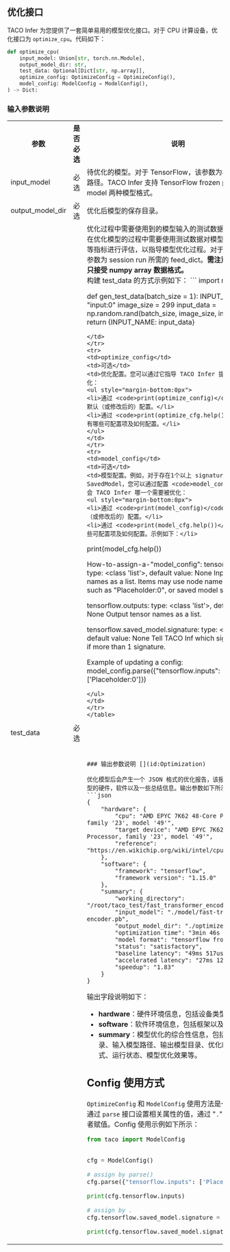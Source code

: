

## 优化接口

TACO Infer 为您提供了一套简单易用的模型优化接口。对于 CPU 计算设备，优化接口为 `optimize_cpu`。代码如下：

```python
def optimize_cpu(
    input_model: Union[str, torch.nn.Module],
    output_model_dir: str,
    test_data: Optional[Dict[str, np.array]],
    optimize_config: OptimizeConfig = OptimizeConfig(),
    model_config: ModelConfig = ModelConfig(),
) -> Dict:
```


### 输入参数说明

<table>
<tr>
<th>参数</th>
<th>是否必选</th>
<th>说明</th>
</tr>
<tr>
<td>input_model</td>
<td>必选</td>
<td>待优化的模型。对于 TensorFlow，该参数为模型文件所在路径。TACO Infer 支持 TensorFlow frozen pb 和 saved model 两种模型格式。</td>
</tr>
<tr>
<td>output_model_dir</td>
<td>必选</td>
<td>优化后模型的保存目录。</td>
</tr>
<tr>
<td>test_data</td>
<td>必选</td>
<td>优化过程中需要使用到的模型输入的测试数据。TACO Infer 在优化模型的过程中需要使用测试数据对模型的性能，精度等指标进行评估，以指导模型优化过程。对于 TF 模型，该参数为 session run 所需的  feed_dict。<b>需注意，test_data 只接受 numpy array 数据格式。</b><br>构建 test_data 的方式示例如下：
```
import numpy as np

def gen_test_data(batch_size = 1):
    INPUT_NAME = "input:0"
    image_size = 299
    input_data = np.random.rand(batch_size, image_size, image_size, 3)
    return {INPUT_NAME: input_data}
```
</td>
</tr>
<tr>
<td>optimize_config</td>
<td>可选</td>
<td>优化配置。您可以通过它指导 TACO Infer 提供更高质量的优化：
<ul style="margin-bottom:0px">
<li>通过 <code>print(optimize_config)</code> 可以查看默认（或修改后的）配置。</li>
<li>通过 <code>print(optimize_cfg.help())</code> 了解有哪些可配置项及如何配置。</li>
</ul>
</td>
</tr>
<tr>
<td>model_config</td>
<td>可选</td>
<td>模型配置。例如，对于存在1个以上 signature 的 TF SavedModel，您可以通过配置 <code>model_config</code> 知会 TACO Infer 哪一个需要被优化：
<ul style="margin-bottom:0px">
<li>通过 <code>print(model_config)</code>可以查看默认（或修改后的）配置。</li>
<li>通过 <code>print(model_cfg.help())</code> 了解有哪些可配置项及如何配置。示例如下：</li>
```
print(model_cfg.help())

How-to-assign-a-"model_config":
tensorflow.inputs:
type: <class 'list'>, default value: None
Input tensor names as a list. Items may use node name as prefix, such as 
"Placeholder:0", or saved model signature.

tensorflow.outputs:
type: <class 'list'>, default value: None
Output tensor names as a list.

tensorflow.saved_model.signature:
type: <class 'str'>, default value: None
Tell TACO Inf which signature to use if more than 1 signature.

Example of updating a config:
model_config.parse({"tensorflow.inputs": ['Placeholder:0']})
```
</ul>
</td>
</tr>
</table>






### 输出参数说明 [](id:Optimization)

优化模型后会产生一个 JSON 格式的优化报告，该报告包含了优化模型的硬件，软件以及一些总结信息。输出参数如下所示：
```json
{
    "hardware": {
        "cpu": "AMD EPYC 7K62 48-Core Processor, family '23', model '49'",
        "target device": "AMD EPYC 7K62 48-Core Processor, family '23', model '49'",
        "reference": "https://en.wikichip.org/wiki/intel/cpuid"
    },
    "software": {
        "framework": "tensorflow",
        "framework version": "1.15.0"
    },
    "summary": {
        "working_directory": "/root/taco_test/fast_transformer_encoder",
        "input_model": "./model/fast-transformer-encoder.pb",
        "output_model_dir": "./optimized_model",
        "optimization time": "3min 46s 398ms",
        "model format": "tensorflow frozen pb",
        "status": "satisfactory",
        "baseline latency": "49ms 517us",
        "accelerated latency": "27ms 12us",
        "speedup": "1.83"
    }
}
```
输出字段说明如下：
- **hardware**：硬件环境信息，包括设备类型、规格等。
- **software**：软件环境信息，包括框架以及框架版本。
- **summary**：模型优化的综合性信息，包括当前工作目录、输入模型路径、输出模型目录、优化时间、模型格式、运行状态、模型优化效果等。


## Config 使用方式

`OptimizeConfig` 和 `ModelConfig` 使用方法是一致的。均支持通过 `parse` 接口设置相关属性的值，通过 "`.`" 获取属性值或者赋值。Config 使用示例如下所示：

```python
from taco import ModelConfig


cfg = ModelConfig()

# assign by parse()
cfg.parse({"tensorflow.inputs": ['Placeholder:0']})

print(cfg.tensorflow.inputs)

# assign by .
cfg.tensorflow.saved_model.signature = "predictions"

print(cfg.tensorflow.saved_model.signature)
```
